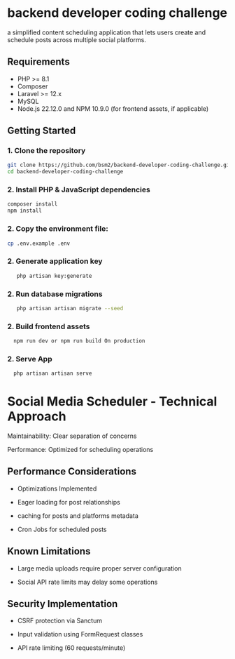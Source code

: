 # backend developer coding challenge

a simplified content scheduling application that lets users create and schedule posts
across multiple social platforms.

## Requirements

-   PHP >= 8.1
-   Composer
-   Laravel >= 12.x
-   MySQL
-   Node.js 22.12.0 and NPM 10.9.0 (for frontend assets, if applicable)

## Getting Started

### 1. Clone the repository

```bash
git clone https://github.com/bsm2/backend-developer-coding-challenge.git
cd backend-developer-coding-challenge
```

### 2. Install PHP & JavaScript dependencies

```bash
composer install
npm install
```

### 2. Copy the environment file:

```bash
cp .env.example .env
```

### 2. Generate application key

```bash
   php artisan key:generate
```

### 2. Run database migrations

```bash
   php artisan artisan migrate --seed
```

### 2. Build frontend assets

```bash
  npm run dev or npm run build On production
```

### 2. Serve App

```bash
  php artisan artisan serve
```

# Social Media Scheduler - Technical Approach

Maintainability: Clear separation of concerns

Performance: Optimized for scheduling operations

## Performance Considerations
- Optimizations Implemented
- Eager loading for post relationships

- caching for posts and platforms metadata

- Cron Jobs for scheduled posts


## Known Limitations

- Large media uploads require proper server configuration

- Social API rate limits may delay some operations

## Security Implementation
- CSRF protection via Sanctum

- Input validation using FormRequest classes

- API rate limiting (60 requests/minute)

